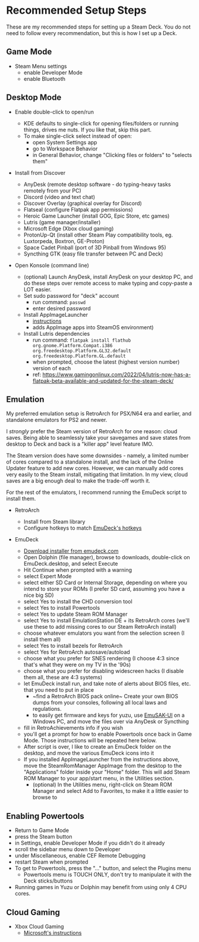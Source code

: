 # Recommended Setup Steps

These are my recommended steps for setting up a Steam Deck. You do not need to follow every recommendation, but this is how I set up a Deck.

## Game Mode

- Steam Menu settings
  - enable Developer Mode
  - enable Bluetooth

## Desktop Mode

- Enable double-click to open/run
  - KDE defaults to single-click for opening files/folders or running things, drives me nuts. If you like that, skip this part.
  - To make single-click select instead of open:
    - open System Settings app
    - go to Workspace Behavior
    - in General Behavior, change "Clicking files or folders" to "selects them"

- Install from Discover
  - AnyDesk (remote desktop software - do typing-heavy tasks remotely from your PC)
  - Discord (video and text chat)
  - Discover Overlay (graphical overlay for Discord)
  - Flatseal (configure Flatpak app permissions)
  - Heroic Game Launcher (install GOG, Epic Store, etc games)
  - Lutris (game manager/installer)
  - Microsoft Edge (Xbox cloud gaming)
  - ProtonUp-Qt (install other Steam Play compatibility tools, eg. Luxtorpeda, Boxtron, GE-Proton)
  - Space Cadet Pinball (port of 3D Pinball from Windows 95)
  - Syncthing GTK (easy file transfer between PC and Deck)

- Open Konsole (command line)
  - (optional) Launch AnyDesk, install AnyDesk on your desktop PC, and do these steps over remote access to make typing and copy-paste a LOT easier. 
  - Set sudo password for "deck" account
    - run command: `passwd`
    - enter desired password
  - Install AppImageLauncher
    - [instructions](https://www.reddit.com/r/SteamDeck/comments/t9xwte/how_to_automatically_integrate_appimage_apps_into/)
    - adds AppImage apps into SteamOS environment)
  - Install Lutris dependencies
    - run command: `flatpak install flathub org.gnome.Platform.Compat.i386 org.freedesktop.Platform.GL32.default org.freedesktop.Platform.GL.default`
    - when prompted, choose the latest (highest version number) version of each
    - ref: https://www.gamingonlinux.com/2022/04/lutris-now-has-a-flatpak-beta-available-and-updated-for-the-steam-deck/

## Emulation

My preferred emulation setup is RetroArch for PSX/N64 era and earlier, and standalone emulators for PS2 and newer.

I *strongly* prefer the Steam version of RetroArch for one reason: cloud saves. Being able to seamlessly take your savegames and save states from desktop to Deck and back is a "killer app" level feature IMO.

The Steam version does have some downsides - namely, a limited number of cores compared to a standalone install, and the lack of the Online Updater feature to add new cores. However, we can manually add cores very easily to the Steam install, mitigating that limitation. In my view, cloud saves are a big enough deal to make the trade-off worth it.

For the rest of the emulators, I recommend running the EmuDeck script to install them.

- RetroArch
  - Install from Steam library 
  - Configure hotkeys to match [EmuDeck's hotkeys](https://github.com/dragoonDorise/EmuDeck)

- EmuDeck
  - [Download installer from emudeck.com](https://www.emudeck.com/)
  - Open Dolphin (file manager), browse to downloads, double-click on EmuDeck.desktop, and select Execute
  - Hit Continue when prompted with a warning
  - select Expert Mode
  - select either SD Card or Internal Storage, depending on where you intend to store your ROMs (I prefer SD card, assuming you have a nice big SD)
  - select Yes to install the CHD conversion tool
  - select Yes to install Powertools
  - select Yes to update Steam ROM Manager
  - select Yes to install EmulationStation DE + its RetroArch cores (we'll use these to add missing cores to our Steam RetroArch install)
  - choose whatever emulators you want from the selection screen (I install them all)
  - select Yes to install bezels for RetroArch
  - select Yes for RetroArch autosave/autoload
  - choose what you prefer for SNES rendering (I choose 4:3 since that's what they were on my TV in the '90s)
  - choose what you prefer for disabling widescreen hacks (I disable them all, these are 4:3 systems)
  - let EmuDeck install run, and take note of alerts about BIOS files, etc. that you need to put in place
    - ~find a RetroArch BIOS pack online~ Create your own BIOS dumps from your consoles, following all local laws and regulations.
    - to easily get firmware and keys for yuzu, use [EmuSAK-UI](https://github.com/CapitaineJSparrow/emusak-ui) on a Windows PC, and move the files over via AnyDesk or Syncthing  
  - fill in RetroAchievements info if you wish
  - you'll get a prompt for how to enable Powertools once back in Game Mode. Those instructions will be repeated here below.
  - After script is over, I like to create an EmuDeck folder on the desktop, and move the various EmuDeck icons into it
  - If you installed AppImageLauncher from the instructions above, move the SteamRomManager AppImage from the desktop to the "Applications" folder inside your "Home" folder. This will add Steam ROM Manager to your app/start menu, in the Utilities section.
    - (optional) In the Utilities menu, right-click on Steam ROM Manager and select Add to Favorites, to make it a little easier to browse to 

## Enabling Powertools

- Return to Game Mode
- press the Steam button
- in Settings, enable Developer Mode if you didn't do it already
- scroll the sidebar menu down to Developer
- under Miscellaneous, enable CEF Remote Debugging
- restart Steam when prompted
- To get to Powertools, press the "..." button, and select the Plugins menu
  - Powertools menu is TOUCH ONLY, don't try to manipulate it with the Deck sticks/buttons
- Running games in Yuzu or Dolphin may benefit from using only 4 CPU cores.

## Cloud Gaming

- Xbox Cloud Gaming
  - [Microsoft's instructions](https://support.microsoft.com/en-gb/topic/xbox-cloud-gaming-in-microsoft-edge-with-steam-deck-43dd011b-0ce8-4810-8302-965be6d53296)
